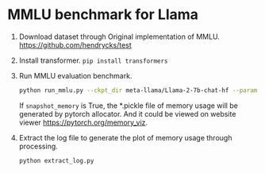 # MMLU benchmark for Llama

1. Download dataset through Original implementation of MMLU. https://github.com/hendrycks/test

2. Install transformer. `pip install transformers` 

3. Run MMLU evaluation benchmark. 
   ```bash
   python run_mmlu.py --ckpt_dir meta-llama/Llama-2-7b-chat-hf --param_size 7 --model_type llama | tee output.log
   ```

   If `snapshot_memory` is True, the *.pickle file of memory usage will be generated by pytorch allocator. And it could be viewed on website viewer https://pytorch.org/memory_viz.

4. Extract the log file to generate the plot of memory usage through processing.
   ```bash
   python extract_log.py
   ```

